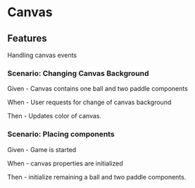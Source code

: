 # Canvas

## Features

Handling canvas events

### Scenario: Changing Canvas Background

Given - Canvas contains one ball and two paddle components

When - User requests for change of canvas background

Then - Updates color of canvas.

### Scenario: Placing components

Given - Game is started

When - canvas properties are initialized

Then - initialize remaining a ball and two paddle components.
